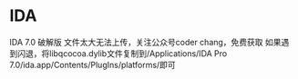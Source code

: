 # IDA
IDA 7.0 破解版
文件太大无法上传，关注公众号coder chang，免费获取
如果遇到闪退，将libqcocoa.dylib文件复制到/Applications/IDA Pro 7.0/ida.app/Contents/PlugIns/platforms/即可
